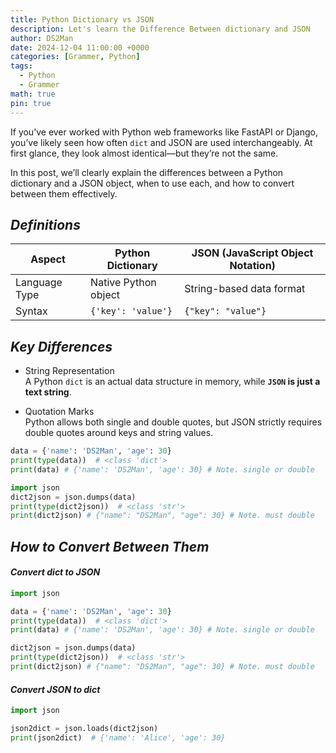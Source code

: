 ```yaml
---
title: Python Dictionary vs JSON
description: Let's learn the Difference Between dictionary and JSON
author: DS2Man
date: 2024-12-04 11:00:00 +0000
categories: [Grammer, Python]
tags:
  - Python
  - Grammer
math: true
pin: true
---
```


If you’ve ever worked with Python web frameworks like FastAPI or Django, you’ve likely seen how often `dict` and JSON are used interchangeably. At first glance, they look almost identical—but they’re not the same.

In this post, we’ll clearly explain the differences between a Python dictionary and a JSON object, when to use each, and how to convert between them effectively.

## *Definitions*

|Aspect|Python Dictionary|JSON (JavaScript Object Notation)|
|---|---|---|
|Language Type|Native Python object|String-based data format|
|Syntax|`{'key': 'value'}`|`{"key": "value"}`|

## *Key Differences*

- String Representation    
  A Python `dict` is an actual data structure in memory, while **`JSON` is just a text string**.

- Quotation Marks    
  Python allows both single and double quotes, but JSON strictly requires double quotes around keys and string values.

```python
data = {'name': 'DS2Man', 'age': 30}
print(type(data))  # <class 'dict'>
print(data) # {'name': 'DS2Man', 'age': 30} # Note. single or double

import json
dict2json = json.dumps(data)
print(type(dict2json))  # <class 'str'>
print(dict2json) # {"name": "DS2Man", "age": 30} # Note. must double
```

## *How to Convert Between Them*

#### *Convert dict to JSON*

```python
import json

data = {'name': 'DS2Man', 'age': 30}
print(type(data))  # <class 'dict'>
print(data) # {'name': 'DS2Man', 'age': 30} # Note. single or double

dict2json = json.dumps(data)
print(type(dict2json))  # <class 'str'>
print(dict2json) # {"name": "DS2Man", "age": 30} # Note. must double
```

#### *Convert JSON to dict*

```python
import json

json2dict = json.loads(dict2json)
print(json2dict)  # {'name': 'Alice', 'age': 30}
```